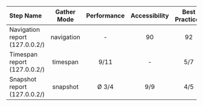 | Step Name                      | Gather Mode | Performance | Accessibility | Best Practices | Seo | Pwa |
| :----------------------------- | :---------: | :---------: | :-----------: | :------------: | :-: | :-: |
| Navigation report (127.0.0.2/) | navigation  |      -      |      90      |       92       | 90 | 20  |
| Timespan report (127.0.0.2/)   |  timespan   |    9/11    |       -       |      5/7       |  -  |  -  |
| Snapshot report (127.0.0.2/)   |  snapshot   |    Ø 3/4    |     9/9     |      4/5       | 9/9 |  -  |
